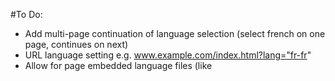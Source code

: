 #To Do:

* Add multi-page continuation of language selection (select french on one page, continues on next)
* URL language setting e.g. www.example.com/index.html?lang="fr-fr"
* Allow for page embedded language files (like <script /> or <style />)
* Allow for HTML tag-customised language e.g. <lang langID="example" en-us="hi" fr-fr="bonjour"></lang>
